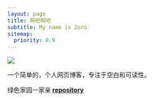 ```yaml
---
layout: page
title: 啊吧啊吧
subtitle: My name is Zoro
sitemap:
  priority: 0.9
---
```


<img src="{{ '/assets/img/pudhina.jpg' | prepend: site.baseurl }}" id="about-img">

<div id="describe-text">
	<p>一个简单的，个人网页博客，专注于空白和可读性。</p>
	<p>绿色家园一家亲<strong> <a href="https://github.com/knhash/Pudhina"> repository</a> </strong></p>
</div>